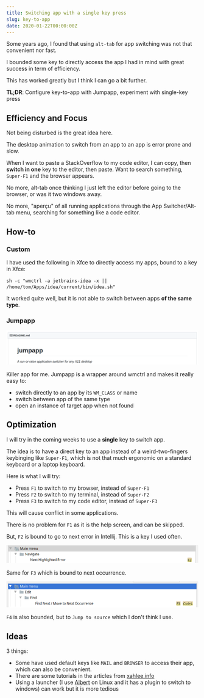 ```yaml
---
title: Switching app with a single key press
slug: key-to-app
date: 2020-01-22T00:00:00Z
---
```


Some years ago, I found that using `alt-tab` for app switching was not that convenient nor fast.

I bounded some key to directly access the app I had in mind with great success in term of efficiency.

This has worked greatly but I think I can go a bit further.

**TL;DR**: Configure key-to-app with Jumpapp, experiment with single-key press

## Efficiency and Focus

Not being disturbed is the great idea here.

The desktop animation to switch from an app to an app is error prone and slow.

When I want to paste a StackOverflow to my code editor, I can copy, then **switch in one** key to the editor, then paste.
Want to search something, `Super-F1` and the browser appears.

No more, alt-tab once thinking I just left the editor before going to the browser, or was it two windows away.

No more, "aperçu" of all running applications through the App Switcher/Alt-tab menu, searching for something like a code editor.

## How-to

### Custom

I have used the following in Xfce to directly access my apps, bound to a key in Xfce:

```shell script
sh -c "wmctrl -a jetbrains-idea -x || /home/tom/Apps/idea/current/bin/idea.sh"
```

It worked quite well, but it is not able to switch between apps **of the same type**.

### Jumpapp

![Jumpapp](/img/posts/2020-01-22-keybinding-to-app.md/jumpapp.png)

Killer app for me. Jumpapp is a wrapper around wmctrl and makes it really easy to:

- switch directly to an app by its `WM_CLASS` or name
- switch between app of the same type
- open an instance of target app when not found

## Optimization

I will try in the coming weeks to use a **single** key to switch app.

The idea is to have a direct key to an app instead of a weird-two-fingers keybinging like `Super-F1`, which is not that much ergonomic on a standard keyboard or a laptop keyboard. 

Here is what I will try:

- Press `F1` to switch to my browser, instead of `Super-F1`
- Press `F2` to switch to my terminal, instead of `Super-F2`
- Press `F3` to switch to my code editor, instead of `Super-F3`

This will cause conflict in some applications.

There is no problem for `F1` as it is the help screen, and can be skipped.

But, `F2` is bound to go to next error in Intellij. This is a key I used often.

![F2 in Intellij](/img/posts/2020-01-22-keybinding-to-app.md/f2.png)

Same for `F3` which is bound to next occurrence.

![F3 in Intellij](/img/posts/2020-01-22-keybinding-to-app.md/f3.png)

`F4` is also bounded, but to `Jump to source` which I don't think I use.

## Ideas

3 things:

- Some have used default keys like `MAIL` and `BROWSER` to access their app, which can also be convenient.
- There are some tutorials in the articles from [xahlee.info](http://xahlee.info/linux/linux_keyboard_tools.html)
- Using a launcher (I use [Albert](https://albertlauncher.github.io/) on Linux and it has a plugin to switch to windows) can work but it is more tedious
